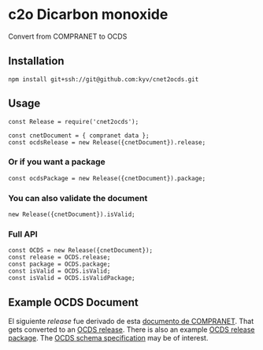 # c2o Dicarbon monoxide

Convert from COMPRANET to OCDS

## Installation

    npm install git+ssh://git@github.com:kyv/cnet2ocds.git

## Usage

    const Release = require('cnet2ocds');

    const cnetDocument = { compranet data };
    const ocdsRelease = new Release({cnetDocument}).release;

### Or if you want a package
    const ocdsPackage = new Release({cnetDocument}).package;

### You can also validate the document

    new Release({cnetDocument}).isValid;

### Full API

    const OCDS = new Release({cnetDocument});
    const release = OCDS.release;
    const package = OCDS.package;
    const isValid = OCDS.isValid;
    const isValid = OCDS.isValidPackage;

## Example OCDS Document

El siguiente *release* fue derivado de esta [documento de COMPRANET](./test/data/cnetGMDocument.json). That gets converted to an [OCDS release](./test/data/release.json). There is also an example [OCDS release package](./test/data/releasePackage.json). The [OCDS schema specification](http://standard.open-contracting.org/latest/en/schema) may be of interest.
